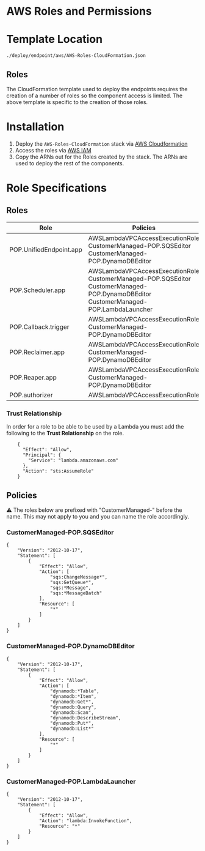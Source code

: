 AWS Roles and Permissions
==

Template Location
==
```
./deploy/endpoint/aws/AWS-Roles-CloudFormation.json
```

Roles
-----
The CloudFormation template used to deploy the endpoints requires the creation of a number of roles so the component access is limited. The above template is specific to the creation of those roles.

Installation
==
1. Deploy the `AWS-Roles-CloudFormation` stack via [AWS Cloudformation](https://console.aws.amazon.com/cloudformation/)
1. Access the roles via [AWS IAM](https://console.aws.amazon.com/iam)
1. Copy the ARNs out for the Roles created by the stack. The ARNs are used to deploy the rest of the components.

Role Specifications
==
Roles
-----
| Role| Policies|
| ----| -------|
| POP.UnifiedEndpoint.app| AWSLambdaVPCAccessExecutionRole<br/>CustomerManaged-POP.SQSEditor<br>CustomerManaged-POP.DynamoDBEditor |
| POP.Scheduler.app| AWSLambdaVPCAccessExecutionRole<br/>CustomerManaged-POP.SQSEditor<br/>CustomerManaged-POP.DynamoDBEditor<br/>CustomerManaged-POP.LambdaLauncher|
| POP.Callback.trigger| AWSLambdaVPCAccessExecutionRole<br/>CustomerManaged-POP.DynamoDBEditor|
| POP.Reclaimer.app| AWSLambdaVPCAccessExecutionRole<br/>CustomerManaged-POP.DynamoDBEditor|
| POP.Reaper.app| AWSLambdaVPCAccessExecutionRole<br/>CustomerManaged-POP.DynamoDBEditor|
| POP.authorizer| AWSLambdaVPCAccessExecutionRole|

### Trust Relationship

In order for a role to be able to be used by a Lambda you must add the following to the **Trust Relationship** on the role.
```
    {
      "Effect": "Allow",
      "Principal": {
        "Service": "lambda.amazonaws.com"
      },
      "Action": "sts:AssumeRole"
    }
```

Policies
--------

:warning: The roles below are prefixed with "CustomerManaged-" before the name. This may not apply to you and you can name the role accordingly.

### CustomerManaged-POP.SQSEditor
```
{
    "Version": "2012-10-17",
    "Statement": [
        {
            "Effect": "Allow",
            "Action": [
                "sqs:ChangeMessage*",
                "sqs:GetQueue*",
                "sqs:*Message",
                "sqs:*MessageBatch"
            ],
            "Resource": [
                "*"
            ]
        }
    ]
}
```
### CustomerManaged-POP.DynamoDBEditor
```
{
    "Version": "2012-10-17",
    "Statement": [
        {
            "Effect": "Allow",
            "Action": [
                "dynamodb:*Table",
                "dynamodb:*Item",
                "dynamodb:Get*",
                "dynamodb:Query",
                "dynamodb:Scan",
                "dynamodb:DescribeStream",
                "dynamodb:Put*",
                "dynamodb:List*"
            ],
            "Resource": [
                "*"
            ]
        }
    ]
}
```
        
### CustomerManaged-POP.LambdaLauncher
```
{
    "Version": "2012-10-17",
    "Statement": [
        {
            "Effect": "Allow",
            "Action": "lambda:InvokeFunction",
            "Resource": "*"
        }
    ]
}
```
